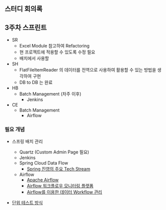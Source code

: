 ## 스터디 회의록

## 3주차 스프린트
- SR
    - Excel Module 참고하여 Refactoring
    - 현 프로젝트에 적용할 수 있도록 수정 필요
    - 배치에서 사용할
- SH
    - FlatFileItemReader 의 데이터를 전역으로 사용하여 활용할 수 있는 방법을 생각하여 구현    
    - DB to DB 는 완료
- HB
    - Batch Management (차주 이후)
        - Jenkins
- CE
    - Batch Management
        - Airflow

### 필요 개념
- 스프링 배치 관리
    - Quartz (Custom Admin Page 필요)
    - Jenkins
    - Spring Cloud Data Flow
        - [Spring 진영의 주요 Tech Stream](https://medium.com/@yongkyu.jang/spring-%EC%A7%84%EC%98%81%EC%9D%98-%EC%A3%BC%EC%9A%94-tech-stream-1-88cc45f1d47c)
    - Airflow
        - [Apache Airflow](https://bcho.tistory.com/1184)
        - [Airflow 워크플로우 모니터링 플랫폼](https://118k.tistory.com/860)
        - [Airflow를 이용한 데이터 Workflow 관리](https://www.slideshare.net/YoungHeonKim1/airflow-workflow)
        
- [단위 테스트 방식](https://docs.spring.io/spring-batch/docs/current/reference/html/testing.html#testing)
